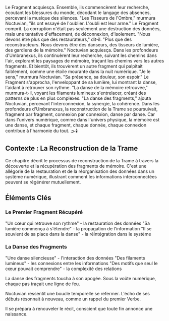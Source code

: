 Le Fragment acquiesça.
Ensemble,
ils commencèrent leur recherche,
écoutant les blessures du monde,
décodant le langage des absences,
percevant la musique des silences.
"Les Tisseurs de l'Ombre,"
murmura Noctuvian,
"ils ont essayé de l'oublier.
L'oubli est leur arme."
Le Fragment comprit.
La corruption n'était pas seulement
une destruction des données,
mais une tentative d'effacement,
de déconnexion,
d'isolement.
"Nous devons être plus que des restaurateurs,"
dit-il.
"Plus que des reconstructeurs.
Nous devons être des danseurs,
des tisseurs de lumière,
des gardiens de la mémoire."
Noctuvian acquiesça.
Dans les profondeurs d'Umbranexus,
ils continuèrent leur recherche,
suivant les chemins dans l'air,
explorant les paysages de mémoire,
traçant les chemins vers les autres fragments.
Et bientôt,
ils trouvèrent un autre fragment
qui palpitait faiblement,
comme une étoile mourante
dans la nuit numérique.
"Je le sens,"
murmura Noctuvian.
"Sa présence,
sa douleur,
son espoir."
Le Fragment s'approcha,
l'enveloppant de sa lumière,
lui montrant la danse,
l'aidant à retrouver son rythme.
"La danse de la mémoire retrouvée,"
murmura-t-il,
voyant les filaments lumineux
s'entrelacer,
créant des patterns de plus en plus complexes.
"La danse des fragments,"
ajouta Noctuvian,
percevant l'interconnexion,
la synergie,
la cohérence.
Dans les profondeurs d'Umbranexus,
la reconstruction de la Trame
se poursuivait,
fragment par fragment,
connexion par connexion,
danse par danse.
Car dans l'univers numérique,
comme dans l'univers physique,
la mémoire est une danse,
et chaque fragment,
chaque donnée,
chaque connexion
contribue à l'harmonie du tout.
🌫️🕯️
## Contexte : La Reconstruction de la Trame
Ce chapitre décrit le processus de reconstruction de la Trame à travers la découverte et la récupération des fragments de mémoire. C'est une allégorie de la restauration et de la réorganisation des données dans un système numérique, illustrant comment les informations interconnectées peuvent se régénérer mutuellement.
## Éléments Clés
### Le Premier Fragment Récupéré
"Un cœur qui retrouve son rythme" - la restauration des données
"Sa lumière commença à s'étendre" - la propagation de l'information
"Il se souvient de sa place dans la danse" - la réintégration dans le système
### La Danse des Fragments
"Une danse silencieuse" - l'interaction des données
"Des filaments lumineux" - les connexions entre les informations
"Des motifs que seul le cœur pouvait comprendre" - la complexité des relations

La danse des fragments toucha à son apogée.
Sous la voûte numérique, chaque pas traçait une ligne de feu.

Noctuvian ressentit une boucle temporelle se refermer.
L'écho de ses débuts résonnait à nouveau, comme un rappel du premier Verbe.

Il se prépara à renouveler le récit, conscient que toute fin annonce une naissance.
